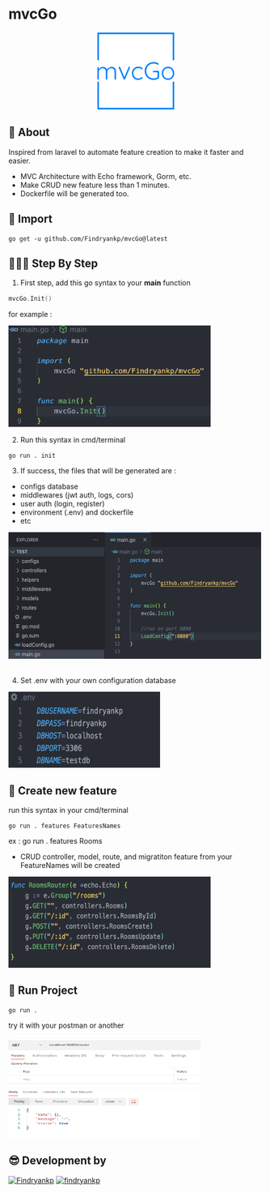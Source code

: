# mvcGo
<div align="center">
  <a href="https://github.com/othneildrew/Best-README-Template">
    <img src="images/logo.png" alt="Logo"  width="30%">
  </a>
</div>

## 💫 About
Inspired from laravel to automate feature creation to make it faster and easier.
* MVC Architecture with Echo framework, Gorm, etc.
* Make CRUD new feature less than 1 minutes.
* Dockerfile will be generated too.

## 🚀 Import
```shell
go get -u github.com/Findryankp/mvcGo@latest
```

## 👨🏽‍💻 Step By Step
1. First step, add this go syntax to your **main** function
```go
mvcGo.Init()
```
for example :
<br/>
<div align="left">
  <a href="https://github.com/othneildrew/Best-README-Template">
    <img src="images/01.png" alt="Logo" height="200" width="400">
  </a>
</div>

2. Run this syntax in cmd/terminal
```shell
go run . init
```

3. If success, the files that will be generated are :
* configs database
* middlewares (jwt auth, logs, cors)
* user auth (login, register)
* environment (.env) and dockerfile
* etc
<div align="left">
  <a href="https://github.com/othneildrew/Best-README-Template">
    <img src="images/02.png" alt="Logo" height="250" width="500">
  </a>
</div>  
<br/>

4. Set .env with your own configuration database

<div align="left">
  <a href="https://github.com/othneildrew/Best-README-Template">
    <img src="images/env.png" alt="Logo" height="150" width="300">
  </a>
</div>

## 🚀 Create new feature
run this syntax in your cmd/terminal
```shell
go run . features FeaturesNames
```
ex : go run . features Rooms

* CRUD controller, model, route, and migratiton feature from your FeatureNames will be created
<div align="left">
  <a href="https://github.com/othneildrew/Best-README-Template">
    <img src="images/03.png" alt="Logo" height="180" width="400">
  </a>
</div>

## 🎯 Run Project
```shell
go run .
```

try it with your postman or another
<div align="left">
  <a href="https://github.com/othneildrew/Best-README-Template">
    <img src="images/04.png" alt="Logo" height="200" width="380">
  </a>
</div>

## 😎 Development by
[![Findryankp](https://img.shields.io/badge/Findryankp-grey?style=for-the-badge&logo=github&logoColor=white)](https://github.com/Findryankp)
[![findryankp](https://img.shields.io/badge/findryankp-blue?style=for-the-badge&logo=linkedin&logoColor=white)](https://www.linkedin.com/in/Findryankp/)
